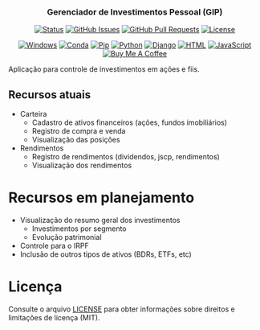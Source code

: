 <h3 align="center">Gerenciador de Investimentos Pessoal (GIP)</h3>
<div align="center">

[![Status](https://img.shields.io/badge/status-active-success.svg)]()
[![GitHub Issues](https://img.shields.io/github/issues/Yuri-Nassar/gip.svg)](https://github.com/Yuri-Nassar/gip/issues)
[![GitHub Pull Requests](https://img.shields.io/github/issues-pr/Yuri-Nassar/gip.svg)](https://github.com/Yuri-Nassar/gip/pulls)
[![License](https://img.shields.io/badge/License-MIT-blue.svg)](/LICENSE)



[![Windows](https://custom-icon-badges.demolab.com/badge/Windows-0078D6?logo=windows11&logoColor=white)](#)
[![Conda](https://img.shields.io/badge/conda-24.5.0-blue.svg?logo=anaconda&logoColor=fff)]()
[![Pip](https://img.shields.io/badge/pip-24.2-blue.svg?logo=pypi&logoColor=fff)]()
[![Python](https://img.shields.io/badge/Python-3.10-blue.svg?logo=python&logoColor=fff)]()
[![Django](https://img.shields.io/badge/Django-5.1.1-blue.svg?logo=django&logoColor=white)]()
[![HTML](https://img.shields.io/badge/HTML-%23E34F26.svg?logo=html5&logoColor=white)]()
[![JavaScript](https://img.shields.io/badge/JavaScript-F7DF1E?logo=javascript&logoColor=000)]()
[![Buy Me A Coffee](https://img.shields.io/badge/Buy%20Me%20a%20Coffee-ffdd00?&logo=buy-me-a-coffee&logoColor=black)](https://buymeacoffee.com/yuri_santos)

</div>

Aplicação para controle de investimentos em ações e fiis.

## Recursos atuais

* Carteira
    + Cadastro de ativos financeiros (ações, fundos imobiliários)
    + Registro de compra e venda
    + Visualização das posições
* Rendimentos
    + Registro de rendimentos  (dividendos, jscp, rendimentos)
    + Visualização dos rendimentos

# Recursos em planejamento

* Visualização do resumo geral dos investimentos
    + Investimentos por segmento
    + Evolução patrimonial
* Controle para o IRPF
* Inclusão de outros tipos de ativos (BDRs, ETFs, etc)

<!-- # Como usar
A step by step series of examples that tell you how to get a development env running.

Say what the step will be

```
Give the example
```

And repeat

```
until finished
```

End with an example of getting some data out of the system or using it for a little demo. -->

# Licença

Consulte o arquivo [LICENSE](/LICENSE.txt) para obter informações sobre direitos e limitações de licença (MIT).
